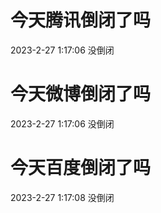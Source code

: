 # 今天腾讯倒闭了吗

2023-2-27 1:17:06 没倒闭

# 今天微博倒闭了吗

2023-2-27 1:17:06 没倒闭

# 今天百度倒闭了吗

2023-2-27 1:17:08 没倒闭


